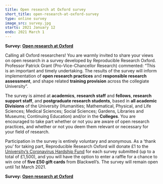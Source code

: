 ```yaml
---
title: Open research at Oxford survey
short_title: open-research-at-oxford-survey
type: online survey
image_src: survey.jpg
starts: 2021 January 12
ends: 2021 March 1
---
```


**Survey: [Open research at Oxford](https://oxfordxpsy.az1.qualtrics.com/jfe/form/SV_bPkTO2fNbeDmDS5)**

Calling all Oxford researchers! You are warmly invited to share your views on open research in a survey developed by Reproducible Research Oxford. Professor Patrick Grant (Pro-Vice-Chancellor Research) commented: “This is an important and timely undertaking. The results of the survey will inform implementation of **open research practices** and **responsible research assessment**, and shape related **training provision** across the collegiate University”.

The survey is aimed at **academics**, **research staff** and **fellows**, **research support staff**, and **postgraduate research students**, based in **all academic Divisions** of the University (Humanities; Mathematical, Physical, and Life Sciences; Medical Sciences; Social Sciences; Gardens, Libraries and Museums; Continuing Education) and/or in the **Colleges**. You are encouraged to take part whether or not you are aware of open research practices, and whether or not you deem them relevant or necessary for your field of research.

Participation in the survey is entirely voluntary and anonymous. As a ‘thank you’ for taking part, Reproducible Research Oxford will donate £1 to the [University’s Coronavirus Hardship Fund](https://www.development.ox.ac.uk/hardship) for each survey submitted (up to a total of £1,500), and you will have the option to enter a raffle for a chance to win one of **five £50 gift cards** from Blackwell’s.
The survey will remain open until 1st March 2021.

**Survey: [Open research at Oxford](https://oxfordxpsy.az1.qualtrics.com/jfe/form/SV_bPkTO2fNbeDmDS5)**
